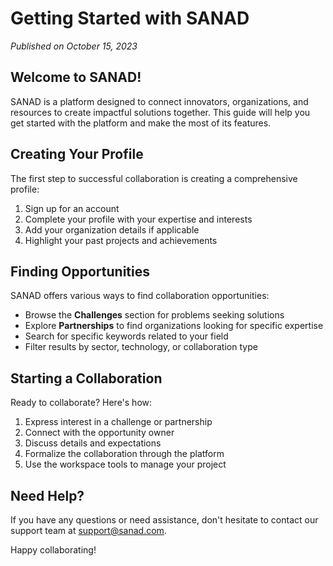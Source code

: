 # Getting Started with SANAD

*Published on October 15, 2023*

## Welcome to SANAD!

SANAD is a platform designed to connect innovators, organizations, and resources to create impactful solutions together. This guide will help you get started with the platform and make the most of its features.

## Creating Your Profile

The first step to successful collaboration is creating a comprehensive profile:

1. Sign up for an account
2. Complete your profile with your expertise and interests
3. Add your organization details if applicable
4. Highlight your past projects and achievements

## Finding Opportunities

SANAD offers various ways to find collaboration opportunities:

- Browse the **Challenges** section for problems seeking solutions
- Explore **Partnerships** to find organizations looking for specific expertise
- Search for specific keywords related to your field
- Filter results by sector, technology, or collaboration type

## Starting a Collaboration

Ready to collaborate? Here's how:

1. Express interest in a challenge or partnership
2. Connect with the opportunity owner
3. Discuss details and expectations
4. Formalize the collaboration through the platform
5. Use the workspace tools to manage your project

## Need Help?

If you have any questions or need assistance, don't hesitate to contact our support team at support@sanad.com.

Happy collaborating! 